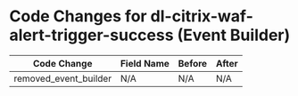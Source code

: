# Code Changes for dl-citrix-waf-alert-trigger-success (Event Builder)

| Code Change | Field Name | Before | After |
|-------------|------------|--------|-------|
| removed_event_builder | N/A | N/A | N/A |
